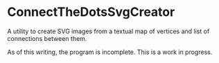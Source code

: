 ConnectTheDotsSvgCreator
========================

A utility to create SVG images from a textual map of vertices and list of connections between them.

As of this writing, the program is incomplete.  This is a work in progress.
